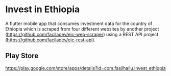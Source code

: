 # Invest in Ethiopia

A flutter mobile app that consumes investment data for the country of Ethiopia which is scraped from four different websites by another project (https://github.com/faciladev/eic-web-scraper) using a REST API project (https://github.com/faciladev/eic-rest-api). 

## Play Store

https://play.google.com/store/apps/details?id=com.fasilhailu.invest_ethiopia
